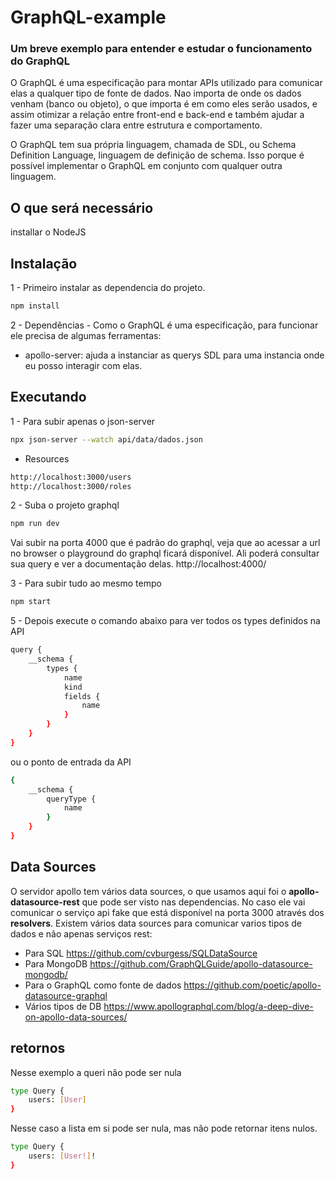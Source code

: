 # GraphQL-example
### Um breve exemplo para entender e estudar o funcionamento do GraphQL
O GraphQL é uma especificação para montar APIs utilizado para comunicar elas a qualquer tipo de fonte de dados.
Nao importa de onde os dados venham (banco ou objeto), o que importa é em como eles serão usados, e assim otimizar a relação entre front-end e back-end e também ajudar a fazer uma separação clara entre estrutura e comportamento.

O GraphQL tem sua própria linguagem, chamada de SDL, ou Schema Definition Language, linguagem de definição de schema. Isso porque é possível implementar o GraphQL em conjunto com qualquer outra linguagem.

## O que será necessário
installar o NodeJS

## Instalação
1 - Primeiro instalar as dependencia do projeto.
```sh
npm install
```
2 - Dependências - Como o GraphQL é uma especificação, para funcionar ele precisa de algumas ferramentas:
- apollo-server: ajuda a instanciar as querys SDL para uma instancia onde eu posso interagir com elas.

## Executando 
1 - Para subir apenas o json-server
```sh
npx json-server --watch api/data/dados.json
```

- Resources
```sh
http://localhost:3000/users
http://localhost:3000/roles
```

2 - Suba o projeto graphql
```sh
npm run dev
```
Vai subir na porta 4000 que é padrão do graphql, veja que ao acessar a url no browser o playground do graphql ficará disponível. Ali poderá consultar sua query e ver a documentação delas.
http://localhost:4000/

3 - Para subir tudo ao mesmo tempo
```sh
npm start
```

5 - Depois execute o comando abaixo para ver todos os types definidos na API
```sh
query {
    __schema {
        types {
            name
            kind
            fields {
                name
            }
        }
    }
}
```

ou o ponto de entrada da API
```sh
{
    __schema {
        queryType {
            name
        }
    }
}
```

## Data Sources
O servidor apollo tem vários data sources, o que usamos aqui foi o **apollo-datasource-rest** que pode ser visto nas dependencias.
No caso ele vai comunicar o serviço api fake que está disponível na porta 3000 através dos **resolvers**. 
Existem vários data sources para comunicar varios tipos de dados e não apenas serviços rest:
- Para SQL https://github.com/cvburgess/SQLDataSource
- Para MongoDB https://github.com/GraphQLGuide/apollo-datasource-mongodb/
- Para o GraphQL como fonte de dados https://github.com/poetic/apollo-datasource-graphql
- Vários tipos de DB https://www.apollographql.com/blog/a-deep-dive-on-apollo-data-sources/

## retornos
Nesse exemplo a queri não pode ser nula
```sh
type Query {
    users: [User]
}
```
Nesse caso a lista em si pode ser nula, mas não pode retornar itens nulos.
```sh
type Query {
    users: [User!]!
}
```